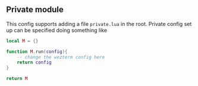 ## Private module
This config supports adding a file `private.lua` in the root. Private config set up can be specified doing something like
```lua
local M = {}

function M.run(config){
    -- change the wezterm config here 
    return config
}

return M
```
